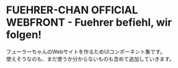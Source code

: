 # FUEHRER-CHAN OFFICIAL WEBFRONT - Fuehrer befiehl, wir folgen!

フューラーちゃんのWebサイトを作るためUIコンポーネント集です。  
使えそうなのも、まだ使うか分からないものも含めて追加していきます。
